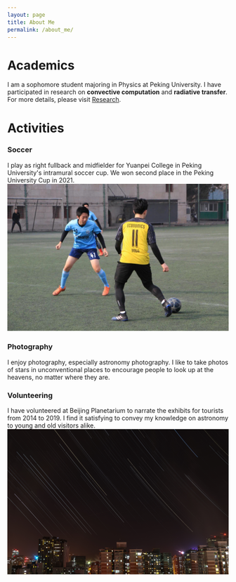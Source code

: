 ```yaml
---
layout: page
title: About Me
permalink: /about_me/
---
```


# Academics

I am a sophomore student majoring in Physics at Peking University. I have participated in research on **convective computation** and **radiative transfer**. For more details, please visit [Research](https://andrewkgao1.github.io/research). 

# Activities

### Soccer

I play as right fullback and midfielder for Yuanpei College in Peking University's intramural soccer cup. We won second place in the Peking University Cup in 2021. ![During match](/assets/During_match.jpg)


### Photography

I enjoy photography, especially astronomy photography. I like to take photos of stars in unconventional places to encourage people to look up at the heavens, no matter where they are.


### Volunteering

I have volunteered at Beijing Planetarium to narrate the exhibits for tourists from 2014 to 2019. I find it satisfying to convey my knowledge on astronomy to young and old visitors alike. ![Startrails](/assets/Beijing_startrails.jpg)